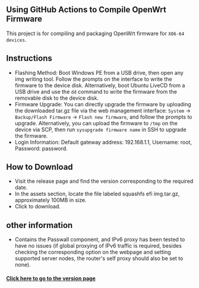 ## Using GitHub Actions to Compile OpenWrt Firmware
This project is for compiling and packaging OpenWrt firmware for `X86-64 devices`.

## Instructions
- Flashing Method: Boot Windows PE from a USB drive, then open any img writing tool. Follow the prompts on the interface to write the firmware to the device disk. Alternatively, boot Ubuntu LiveCD from a USB drive and use the `dd` command to write the firmware from the removable disk to the device disk.
- Firmware Upgrade: You can directly upgrade the firmware by uploading the downloaded tar.gz file via the web management interface: `System` -> `Backup/Flash Firmware` -> `Flash new firmware`, and follow the prompts to upgrade. Alternatively, you can upload the firmware to `/tmp` on the device via SCP, then run `sysupgrade firmware name` in SSH to upgrade the firmware.
- Login Information: Default gateway address: 192.168.1.1, Username: root, Password: password.

## How to Download
- Visit the release page and find the version corresponding to the required date.
- In the assets section, locate the file labeled squashfs efi img.tar.gz, approximately 100MB in size.
- Click to download.

## other information
- Contains the Passwall component, and IPv6 proxy has been tested to have no issues (if global proxying of IPv6 traffic is required, besides checking the corresponding option on the webpage and setting supported server nodes, the router's self proxy should also be set to none).

#### [Click here to go to the version page](https://github.com/mkevinstever/actions-openwrt-x86/releases)
